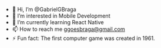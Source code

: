 - 👋 Hi, I’m @GabrielGBraga
- 👀 I’m interested in Mobile Development
- 🌱 I’m currently learning React Native
- 📫 How to reach me ggoesbraga@gmail.com
- ⚡ Fun fact: The first computer game was created in 1961.

<!---
GabrielGBraga/GabrielGBraga is a ✨ special ✨ repository because its `README.md` (this file) appears on your GitHub profile.
You can click the Preview link to take a look at your changes.
--->
